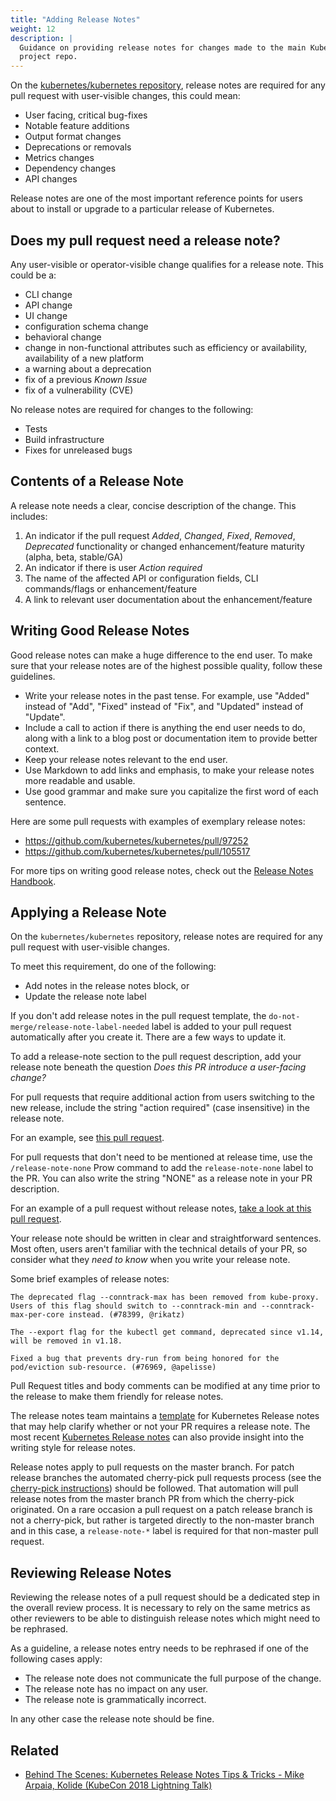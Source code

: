 ```yaml
---
title: "Adding Release Notes"
weight: 12
description: |
  Guidance on providing release notes for changes made to the main Kubernetes
  project repo.
---
```


On the [kubernetes/kubernetes repository][kubernetes-repository], release notes
are required for any pull request with user-visible changes, this could mean:

- User facing, critical bug-fixes
- Notable feature additions
- Output format changes
- Deprecations or removals
- Metrics changes
- Dependency changes
- API changes

Release notes are one of the most important reference points for users about to
install or upgrade to a particular release of Kubernetes.

## Does my pull request need a release note?

Any user-visible or operator-visible change qualifies for a release note. This
could be a:

- CLI change
- API change
- UI change
- configuration schema change
- behavioral change
- change in non-functional attributes such as efficiency or availability,
  availability of a new platform
- a warning about a deprecation
- fix of a previous _Known Issue_
- fix of a vulnerability (CVE)

No release notes are required for changes to the following:

- Tests
- Build infrastructure
- Fixes for unreleased bugs

## Contents of a Release Note

A release note needs a clear, concise description of the change. This includes:

1. An indicator if the pull request _Added_, _Changed_, _Fixed_, _Removed_,
   _Deprecated_ functionality or changed enhancement/feature maturity (alpha,
   beta, stable/GA)
2. An indicator if there is user _Action required_
3. The name of the affected API or configuration fields, CLI commands/flags or
   enhancement/feature
4. A link to relevant user documentation about the enhancement/feature

## Writing Good Release Notes

Good release notes can make a huge difference to the end user. To make sure that
your release notes are of the highest possible quality, follow these guidelines.

- Write your release notes in the past tense. For example, use "Added" instead
  of "Add", "Fixed" instead of "Fix", and "Updated" instead of "Update".
- Include a call to action if there is anything the end user needs to do, along
  with a link to a blog post or documentation item to provide better context.
- Keep your release notes relevant to the end user.
- Use Markdown to add links and emphasis, to make your release notes more
  readable and usable.
- Use good grammar and make sure you capitalize the first word of each
  sentence. 

Here are some pull requests with examples of exemplary release notes:
- https://github.com/kubernetes/kubernetes/pull/97252
- https://github.com/kubernetes/kubernetes/pull/105517

For more tips on writing good release notes, check out the [Release Notes Handbook].

## Applying a Release Note

On the `kubernetes/kubernetes` repository, release notes are required for any pull
request with user-visible changes.

To meet this requirement, do one of the following:
- Add notes in the release notes block, or
- Update the release note label

If you don't add release notes in the pull request template, the
`do-not-merge/release-note-label-needed` label is added to your pull request
automatically after you create it. There are a few ways to update it.

To add a release-note section to the pull request description, add your release
note beneath the question *Does this PR introduce a user-facing change?*

For pull requests that require additional action from users switching to the new
release, include the string "action required" (case insensitive) in the release
note.

For an example, see [this pull request](https://github.com/kubernetes/kubernetes/pull/107207).

For pull requests that don't need to be mentioned at release time, use the
`/release-note-none` Prow command to add the `release-note-none` label to the
PR. You can also write the string "NONE" as a release note in your PR
description.

For an example of a pull request without release notes, 
[take a look at this pull request](https://github.com/kubernetes/kubernetes/pull/107910).

Your release note should be written in clear and straightforward sentences. Most
often, users aren't familiar with the technical details of your PR, so consider
what they _need to know_ when you write your release note.

Some brief examples of release notes:

```
The deprecated flag --conntrack-max has been removed from kube-proxy. Users of this flag should switch to --conntrack-min and --conntrack-max-per-core instead. (#78399, @rikatz)

The --export flag for the kubectl get command, deprecated since v1.14, will be removed in v1.18.

Fixed a bug that prevents dry-run from being honored for the pod/eviction sub-resource. (#76969, @apelisse)
```

Pull Request titles and body comments can be modified at any time prior to the
release to make them friendly for release notes.

The release notes team maintains a
[template](https://github.com/kubernetes/sig-release/blob/master/release-team/role-handbooks/release-notes/relnotes-template.md)
for Kubernetes Release notes that may help clarify whether or not your PR
requires a release note. The most recent 
[Kubernetes Release notes](https://kubernetes.io/docs/setup/release/notes/) can
also provide insight into the writing style for release notes.

Release notes apply to pull requests on the master branch. For patch release
branches the automated cherry-pick pull requests process (see the 
[cherry-pick instructions](/contributors/devel/sig-release/cherry-picks.md))
should be followed.  That automation will pull release notes from the master
branch PR from which the cherry-pick originated. On a rare occasion a pull
request on a patch release branch is not a cherry-pick, but rather is targeted
directly to the non-master branch and in this case, a `release-note-*` label is
required for that non-master pull request.

## Reviewing Release Notes

Reviewing the release notes of a pull request should be a dedicated step in the
overall review process. It is necessary to rely on the same metrics as other
reviewers to be able to distinguish release notes which might need to be
rephrased.

As a guideline, a release notes entry needs to be rephrased if one of the
following cases apply:

- The release note does not communicate the full purpose of the change.
- The release note has no impact on any user.
- The release note is grammatically incorrect.

In any other case the release note should be fine.

## Related

* [Behind The Scenes: Kubernetes Release Notes Tips & Tricks - Mike Arpaia, Kolide (KubeCon 2018 Lightning Talk)](https://www.youtube.com/watch?v=n62oPohOyYs)

[kubernetes-repository]: https://git.k8s.io/kubernetes/
[Release Notes Handbook]: https://github.com/kubernetes/sig-release/tree/master/release-team/role-handbooks/docs

